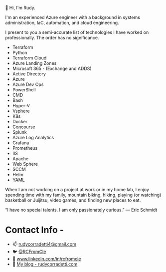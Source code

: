 
👋 Hi, I'm Rudy.

I'm an experienced Azure engineer with a background in systems administration, IaC, automation, and cloud engineering.

I present to you a semi-accurate list of technologies I have worked on professionally. The order has no significance.

- Terraform
- Python
- Terraform Cloud
- Azure Landing Zones
- Microsoft 365 - (Exchange and ADDS)
- Active Directory
- Azure
- Azure Dev Ops
- PowerShell
- CMD
- Bash
- Hyper-V
- Vsphere
- K8s
- Docker
- Concourse
- Splunk
- Azure Log Analytics
- Grafana
- Prometheus
- IIS
- Apache
- Web Sphere
- SCCM
- Helm
- YAML

When I am not working on a project at work or in my home lab, I enjoy spending time with my family, mountain biking, hiking, playing (or watching) basketball or Juijitsu, video games, and finding new places to eat.

“I have no special talents. I am only passionately curious.”
― Eric Schmidt

# Contact Info - 

- 📫 rudycorradetti4@gmail.com
- :bird: [@RCFromCle](https://twitter.com/RCFromCle) 
- :link: www.linkedin.com/in/rcfromcle
- 🧵 [My blog - rudycorradetti.com](https://rudycorradetti.com)
